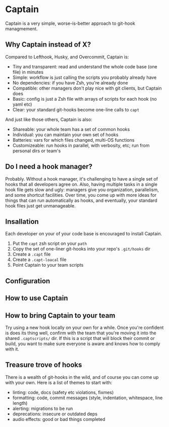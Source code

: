 # Captain

Captain is a very simple, worse-is-better approach to git-hook managmement.

## Why Captain instead of X?

Compared to Lefthook, Husky, and Overcommit, Captain is:

- Tiny and transparent: read and understand the whole code base (one file) in minutes
- Simple: workflow is just calling the scripts you probably already have
- No dependencies: if you have Zsh, you're already done
- Compatible: other managers don't play nice with git clients, but Captain does
- Basic: config is just a Zsh file with arrays of scripts for each hook (no yaml etc)
- Clear: your standard git-hooks become one-line calls to `capt`

And just like those others, Captain is also:

- Shareable: your whole team has a set of common hooks
- Individual: you can maintain your own set of hooks
- Batteries: vars for which files changed, multi-OS functions
- Customizeable: run hooks in parallel, with verbosity, etc; run from personal
  dirs or team's

## Do I need a hook manager?

Probably. Without a hook manager, it's challenging to have a single set of
hooks that all developers agree on. Also, having multiple tasks in a single
hook file gets slow and ugly: managers give you organization, parallelism, and
some shortcut facilities. Over time, you come up with more ideas for things
that can run automatically as hooks, and eventually, your standard hook files
just get unmanageable.

## Insallation

Each developer on your of your code base is encouraged to install Captain.

1. Put the `capt` zsh script on your `path`
1. Copy the set of one-liner git-hooks into your repo's `.git/hooks` dir
1. Create a `.capt` file
1. Create a `.capt-loacal` file
1. Point Captain to your team scripts

## Configuration

## How to use Captain

## How to bring Captain to your team

Try using a new hook locally on your own for a while. Once you're confident is
does its thing well, confirm with the team that you're moving it into the
shared `.captscripts/` dir. If this is a script that will block their commit
or build, you want to make sure everyone is aware and knows how to comply with
it.

## Treasure trove of hooks

There is a wealth of git-hooks in the wild, and of course you can come up with
your own. Here is a list of themes to start with:

- linting: code, docs (safety etc violations, fixmes)
- formatting: code, commit messages (style, indentation, whitespace, line length)
- alerting: migrations to be run
- deprecations: insecure or outdated deps
- audio effects: good or bad things completed
